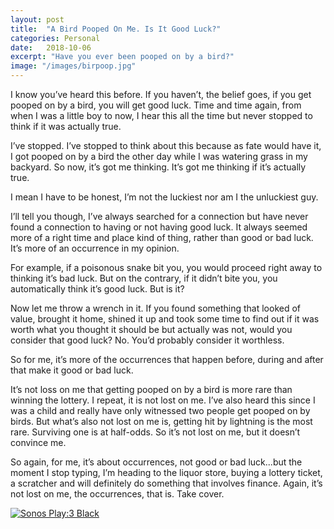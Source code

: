 ```yaml
---
layout: post
title:  "A Bird Pooped On Me. Is It Good Luck?"
categories: Personal
date:   2018-10-06
excerpt: "Have you ever been pooped on by a bird?"
image: "/images/birpoop.jpg"
---
```

I know you’ve heard this before. If you haven’t, the belief goes, if you get pooped on by a bird, you will get good luck. Time and time again, from when I was a little boy to now, I hear this all the time but never stopped to think if it was actually true.

I’ve stopped. I’ve stopped to think about this because as fate would have it, I got pooped on by a bird the other day while I was watering grass in my backyard. So now, it’s got me thinking. It’s got me thinking if it’s actually true.

I mean I have to be honest, I’m not the luckiest nor am I the unluckiest guy.

I’ll tell you though, I’ve always searched for a connection but have never found a connection to having or not having good luck. It always seemed more of a right time and place kind of thing, rather than good or bad luck. It’s more of an occurrence in my opinion.

For example, if a poisonous snake bit you, you would proceed right away to thinking it’s bad luck. But on the contrary, if it didn’t bite you, you automatically think it’s good luck. But is it?

Now let me throw a wrench in it. If you found something that looked of value, brought it home, shined it up and took some time to find out if it was worth what you thought it should be but actually was not, would you consider that good luck? No. You’d probably consider it worthless.

So for me, it’s more of the occurrences that happen before, during and after that make it good or bad luck.

It’s not loss on me that getting pooped on by a bird is more rare than winning the lottery. I repeat, it is not lost on me. I’ve also heard this since I was a child and really have only witnessed two people get pooped on by birds. But what’s also not lost on me is, getting hit by lightning is the most rare. Surviving one is at half-odds. So it’s not lost on me, but it doesn’t convince me.

So again, for me, it’s about occurrences, not good or bad luck...but the moment I stop typing, I’m heading to the liquor store, buying a lottery ticket, a scratcher and will definitely do something that involves finance. Again, it’s not lost on me, the occurrences, that is. Take cover.

<a href="http://www.kqzyfj.com/click-8982858-10816427?url=http%3A%2F%2Fwww.sonos.com%2Fen-us%2Fshop%2Fplay3-black&cjsku=PLAY3US1BLK%C3%AF%C2%BF%C2%BD" target="_top"><img src="http://demandware.edgesuite.net/sits_pod40/dw/image/v2/ABCG_PRD/on/demandware.static/-/Sites-sonos-master/default/dwe06a1fbf/images/play3/play3-blk-angle.png" border="0" alt="Sonos Play:3 Black"/></a><img src="http://www.lduhtrp.net/image-8982858-10816427" width="1" height="1" border="0"/>
